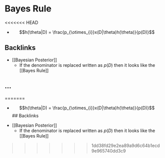 # Bayes Rule
<<<<<<< HEAD
- $$h(\theta|D) = \frac{p_{\otimes_{i}}x(D|\theta)h(\theta)}{p(D)}$$



## Backlinks
* [[Bayesian Posterior]]
	* If the denominator is replaced written as $p(D)$ then it looks like the [[Bayes Rule]]

## ...
=======
- $$h(\theta|D) = \frac{p_{\otimes_{i}}x(D|\theta)h(\theta)}{p(D)}$$## Backlinks
* [[Bayesian Posterior]]
	* If the denominator is replaced written as $p(D)$ then it looks like the [[Bayes Rule]]

>>>>>>> 1dd38fd29e2ea89a9d6c64b1ecd9e965740dd3c9
